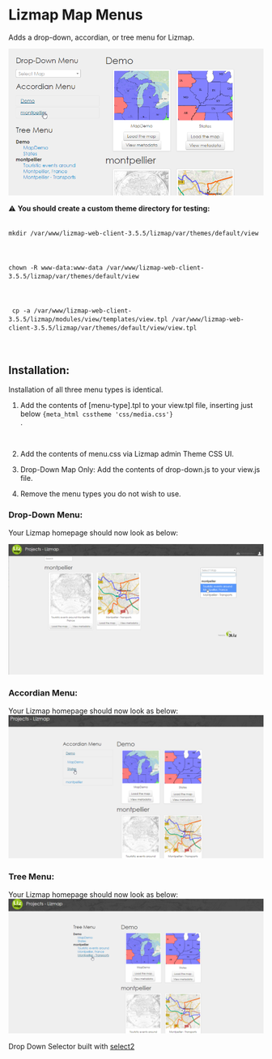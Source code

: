 # Lizmap Map Menus

Adds a drop-down, accordian, or tree menu for Lizmap.

![alt text](images/Lizmap-Menus.png)

:warning: **You should create a custom theme directory for testing:** 

<code>  
mkdir /var/www/lizmap-web-client-3.5.5/lizmap/var/themes/default/view
</code><br/><br/>
<code>  
chown -R www-data:www-data /var/www/lizmap-web-client-3.5.5/lizmap/var/themes/default/view
</code><br/><br/>
<code>
 cp -a /var/www/lizmap-web-client-3.5.5/lizmap/modules/view/templates/view.tpl /var/www/lizmap-web-client-3.5.5/lizmap/var/themes/default/view/view.tpl
</code><br/><br/>


## Installation: 

Installation of all three menu types is identical.

1. Add the contents of [menu-type].tpl to your view.tpl file, inserting just below <code>{meta_html csstheme 'css/media.css'}</code><br/>.  

<br/>

2. Add the contents of menu.css via Lizmap admin Theme CSS UI.

3. Drop-Down Map Only:  Add the contents of drop-down.js to your view.js file.

4. Remove the menu types you do not wish to use.

### Drop-Down Menu: 

Your Lizmap homepage should now look as below: <br/>

![alt text](images/Lizmap-Verify-Menu.png)


### Accordian Menu: 

Your Lizmap homepage should now look as below: <br/>
![alt text](images/Lizmap-Accordian-Menu.png)


### Tree Menu: 

Your Lizmap homepage should now look as below: <br/>
![alt text](images/Lizmap-Tree-Menu.png)


Drop Down Selector built with [select2](https://select2.org)











